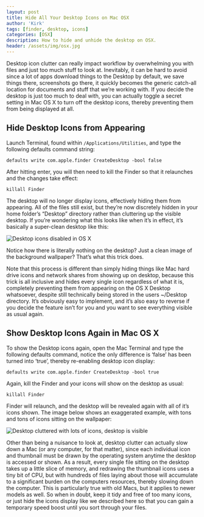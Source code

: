 ```yaml
---
layout: post
title: Hide All Your Desktop Icons on Mac OSX
author: 'Kirk'
tags: [finder, desktop, icons]
categories: [OSX]
description: How to hide and unhide the desktop on OSX.
header: /assets/img/osx.jpg
---
```


Desktop icon clutter can really impact workflow by overwhelming you with files and just too much stuff to look at. Inevitably, it can be hard to avoid since a lot of apps download things to the Desktop by default, we save things there, screenshots go there, it quickly becomes the generic catch-all location for documents and stuff that we’re working with. If you decide the desktop is just too much to deal with, you can actually toggle a secret setting in Mac OS X to turn off the desktop icons, thereby preventing them from being displayed at all.

## Hide Desktop Icons from Appearing

Launch Terminal, found within `/Applications/Utilities`, and type the following defaults command string:

    defaults write com.apple.finder CreateDesktop -bool false

After hitting enter, you will then need to kill the Finder so that it relaunches and the changes take effect:

    killall Finder

The desktop will no longer display icons, effectively hiding them from appearing. All of the files still exist, but they’re now discretely hidden in your home folder’s “Desktop” directory rather than cluttering up the visible desktop. If you’re wondering what this looks like when it’s in effect, it’s basically a super-clean desktop like this:

![Desktop icons disabled in OS X](/images/desktop-after.jpg)

Notice how there is literally nothing on the desktop? Just a clean image of the background wallpaper? That’s what this trick does.

Note that this process is different than simply hiding things like Mac hard drive icons and network shares from showing up on desktop, because this trick is all inclusive and hides every single icon regardless of what it is, completely preventing them from appearing on the OS X Desktop whatsoever, despite still technically being stored in the users ~/Desktop directory. It’s obviously easy to implement, and it’s also easy to reverse if you decide the feature isn’t for you and you want to see everything visible as usual again.

## Show Desktop Icons Again in Mac OS X

To show the Desktop icons again, open the Mac Terminal and type the following defaults command, notice the only difference is ‘false’ has been turned into ‘true’, thereby re-enabling desktop icon display:

    defaults write com.apple.finder CreateDesktop -bool true

Again, kill the Finder and your icons will show on the desktop as usual:

    killall Finder

Finder will relaunch, and the desktop will be revealed again with all of it’s icons shown. The image below shows an exaggerated example, with tons and tons of icons sitting on the wallpaper:

![Desktop cluttered with lots of icons, desktop is visible](/images/desktop-before.jpg)

Other than being a nuisance to look at, desktop clutter can actually slow down a Mac (or any computer, for that matter), since each individual icon and thumbnail must be drawn by the operating system anytime the desktop is accessed or shown. As a result, every single file sitting on the desktop takes up a little slice of memory, and redrawing the thumbnail icons uses a tiny bit of CPU, but with hundreds of files laying about those will accumulate to a significant burden on the computers resources, thereby slowing down the computer. This is particularly true with old Macs, but it applies to newer models as well. So when in doubt, keep it tidy and free of too many icons, or just hide the icons display like we described here so that you can gain a temporary speed boost until you sort through your files.
